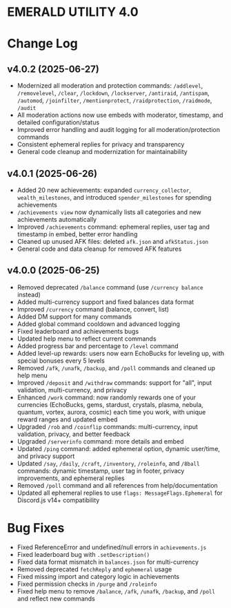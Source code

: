 # EMERALD UTILITY 4.0


# Change Log

## v4.0.2 (2025-06-27)
- Modernized all moderation and protection commands: `/addlevel`, `/removelevel`, `/clear`, `/lockdown`, `/lockserver`, `/antiraid`, `/antispam`, `/automod`, `/joinfilter`, `/mentionprotect`, `/raidprotection`, `/raidmode`, `/audit`
- All moderation actions now use embeds with moderator, timestamp, and detailed configuration/status
- Improved error handling and audit logging for all moderation/protection commands
- Consistent ephemeral replies for privacy and transparency
- General code cleanup and modernization for maintainability

## v4.0.1 (2025-06-26)
- Added 20 new achievements: expanded `currency_collector`, `wealth_milestones`, and introduced `spender_milestones` for spending achievements
- `/achievements view` now dynamically lists all categories and new achievements automatically
- Improved `/achievements` command: ephemeral replies, user tag and timestamp in embed, better error handling
- Cleaned up unused AFK files: deleted `afk.json` and `afkStatus.json`
- General code and data cleanup for removed AFK features

## v4.0.0 (2025-06-25)
- Removed deprecated `/balance` command (use `/currency balance` instead)
- Added multi-currency support and fixed balances data format
- Improved `/currency` command (balance, convert, list)
- Added DM support for many commands
- Added global command cooldown and advanced logging
- Fixed leaderboard and achievements bugs
- Updated help menu to reflect current commands
- Added progress bar and percentage to `/level` command
- Added level-up rewards: users now earn EchoBucks for leveling up, with special bonuses every 5 levels
- Removed `/afk`, `/unafk`, `/backup`, and `/poll` commands and cleaned up help menu
- Improved `/deposit` and `/withdraw` commands: support for "all", input validation, multi-currency, and privacy
- Enhanced `/work` command: now randomly rewards one of your currencies (EchoBucks, gems, stardust, crystals, plasma, nebula, quantum, vortex, aurora, cosmic) each time you work, with unique reward ranges and updated embed
- Upgraded `/rob` and `/coinflip` commands: multi-currency, input validation, privacy, and better feedback
- Upgraded `/serverinfo` command: more details and embed
- Updated `/ping` command: added ephemeral option, dynamic user/time, and privacy support
- Updated `/say`, `/daily`, `/craft`, `/inventory`, `/roleinfo`, and `/8ball` commands: dynamic timestamp, user tag in footer, privacy improvements, and ephemeral replies
- Removed `/poll` command and all references from help/documentation
- Updated all ephemeral replies to use `flags: MessageFlags.Ephemeral` for Discord.js v14+ compatibility

# Bug Fixes

- Fixed ReferenceError and undefined/null errors in `achievements.js`
- Fixed leaderboard bug with `.setDescription()`
- Fixed data format mismatch in `balances.json` for multi-currency
- Removed deprecated `fetchReply` and `ephemeral` usage
- Fixed missing import and category logic in achievements
- Fixed permission checks in `/purge` and `/roleinfo`
- Fixed help menu to remove `/balance`, `/afk`, `/unafk`, `/backup`, and `/poll` and reflect new commands

